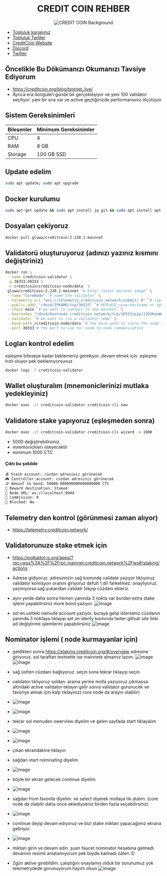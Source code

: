



<div align="center">
  <h1>CREDIT COIN REHBER </h1>
</div>

<div align="center">
  <img src="https://bitcoinvn.com/attachments/8c8e7200-588d-11ea-9d3c-107e95d9307a-png.2668/" alt="CREDIT COIN Background" />
</div>

 * [Topluluk kanalımız](https://t.me/corenodechat)<br>
 * [Topluluk Twitter](https://twitter.com/corenodeHQ)<br>
 * [CreditCoin Website](https://creditcoin.org/)<br>
 * [Discord](https://discord.com/invite/creditcoin)<br>
 * [Twitter](https://twitter.com/Creditcoin)<br>

## Öncelikle Bu Dökümanızı Okumanızı Tavsiye Ediyorum
* https://creditcoin.org/blog/testnet_live/
* Ayrıca era donguleri gunde bir gerçekleşiyor ve yeni 100 validator seçiliyor. yani bir sıra var ve active geçtiğinizde performansınız ölçülüyor
## Sistem Gereksinimleri
| Bileşenler | Minimum Gereksinimler | 
| ------------ | ------------ |
| CPU |	4 |
| RAM	| 8 GB |
| Storage	| 100 GB SSD |


## Update edelim
```bash
sudo apt update; sudo apt upgrade 
```
## Docker kurulumu
```bash
sudo apt-get update && sudo apt install jq git && sudo apt install apt-transport-https ca-certificates curl software-properties-common -y && curl -fsSL https://download.docker.com/linux/ubuntu/gpg | sudo apt-key add - && sudo add-apt-repository "deb [arch=amd64] https://download.docker.com/linux/ubuntu focal stable" && sudo apt-get install docker-ce docker-ce-cli containerd.io docker-compose-plugin && sudo apt-get install docker-compose-plugin 

```

##  Dosyaları çekiyoruz 
```bash
docker pull gluwa/creditcoin:2.230.1-mainnet 
```

##  Validatorü oluşturuyoruz (adınızı yazınız kısmını değiştiriniz)
```bash
docker run \
 --name creditcoin-validator \
 -p 30333:30333 \
 -v creditcoin/creditcoin-node/data  \
 gluwa/creditcoin:2.230.1-mainnet `# Enter latest mainnet image` \
 --name "CoreNode" `# name the validator` \
 --telemetry-url "wss://telemetry.creditcoin.network/submit/ 0" `# (optional) opt in to telemetry` \
 --public-addr "/dns4/IPKAMU/tcp/30333" `# REPLACE <yourhostname or ip> with the public IP address or host name at which your node can be reached` \
 --chain main `# we want to connect to the mainnet` \
 --bootnodes "/dns4/bootnode.creditcoin.network/tcp/30333/p2p/12D3KooWAEgDL126EUFxFfdQKiUhmx3BJPdszQHu9PsYsLCuavhb" "/dns4/bootnode2.creditcoin.network/tcp/30333/p2p/12D3KooWSQye3uN3bZQRRC4oZbpiAZXkP2o5UZh6S8pqyh24bF3k" "/dns4/bootnode3.creditcoin.network/tcp/30333/p2p/12D3KooWFrsEZ2aSfiigAxs6ir2kU6en4BewotyCXPhrJ7T1AzjN" \
 --validator `# we want to run a validator node` \
 --base-path /creditcoin-node/data `# the base path to store the node's data` \
 --port 30333 # the port to use for node-to-node communication
```


##  Logları kontrol edelim
eşleşme biteseye kadar beklemeniz gerekiyor. devam etmek için. eşleşme hızlı oluyor pek beklemıyorsunuz 
```bash
docker logs -f creditcoin-validator
```

## Wallet oluşturalım (mnemoniclerinizi mutlaka yedekleyiniz)
```bash
docker exec -it creditcoin-validator creditcoin-cli new
```

## Validatore stake yapıyoruz (eşleşmeden sonra) 
```bash
docker exec -it creditcoin-validator creditcoin-cli wizard -a 1000
```
  
- 5000 değiştirebilirsiniz.
- mnemonickleri isteyecektir
- minimum 1000 CTC
#### Çıktı bu şekilde 
```bash
💰 Stash account: cüzdan adresiniz görünecek
🎮 Controller account: cüzdan adresiniz görünecek
🪙 Amount to bond: 50000.000000000000000000 CTC
🎁 Reward destination: Staked
📡 Node URL: ws://localhost:9944
💸 Commission: 0
🔐 Blocked: No
```

## Telemetry den kontrol (görünmesi zaman alıyor) 
 
- https://telemetry.creditcoin.network/


## Validatorunuze stake etmek için

- https://polkadot.js.org/apps/?rpc=wss%3A%2F%2Frpc.mainnet.creditcoin.network%2Fws#/staking/actions
  
* Adrese gidiyoruz. adresimizin sağ kısmında validate yazıyor tıklıyoruz validator komisyon oranını giriyoruz defult 1 dir farketmez. onaylıyoruz. yazmıyorsa sağ yukarıdan calidatr tılayıp cüzdanı ekleriz.
* aynı yerde daha sonra hemen yanında 3 nokta var burdan extra stake işlemi yapabilirsiniz more bond yazıyor.
![image](https://github.com/molla202/CreditCoin-CTC/assets/91562185/c9458a40-1611-4098-a999-764d4128e558)

* sol en ustteki menude account yazıyor. buraya gelıp isterseniz cüzdanın yanında 3 noktaya tıklayıp set on identy kısmında twiter github site linki ad değiştirme işlemlerini yapabilirsiniz
![image](https://github.com/molla202/CreditCoin-CTC/assets/91562185/3a531b2a-5471-4a0e-87a9-d4fa3eccc7bc)


## Nominator işlemi ( node kurmayanlar için)

* geldikten sonra https://staking.creditcoin.org/#/overview   adresine giriyoruz. sol taraftan testnette ise mainnete almamız lazım.
![image](https://github.com/molla202/CreditCoin-CTC/assets/91562185/b9a93a95-0103-4329-b716-bd4b6ad71841)
![image](https://github.com/molla202/CreditCoin-CTC/assets/91562185/cc18b0fb-1223-4a44-96e1-3e8e5a1e41ec)
* sağ üstten cüzdanı bağlıyoruz. seçin sona tekrar tıklayıp seçin
* validator tıklıyoruz soldan. arama yerine molla yazıyoruz çıkmassa altındaki active validator tıklayın gelir sonra validator gorunucek ve favoriye almak için kalp tıklayınız( core node da arayın olabilir)
* ![image](https://github.com/molla202/CreditCoin-CTC/assets/91562185/51e7398e-368d-469e-9f56-f417afaf1e6e)
* ![image](https://github.com/molla202/CreditCoin-CTC/assets/91562185/3b6c5453-ac90-499c-8ce6-92f83dcd5ba2)
* tekrar sol menuden owerview diyelim ve gelen sayfada start tıklayalım
* ![image](https://github.com/molla202/CreditCoin-CTC/assets/91562185/29e7824b-abb4-46b3-bdad-0b362f7ae796)
* ![image](https://github.com/molla202/CreditCoin-CTC/assets/91562185/e345076a-1be8-4616-88ef-60af0d6cdf42)
* çıkan ekrandakine tıklayın
* sağdan start nominating diyelim
* ![image](https://github.com/molla202/CreditCoin-CTC/assets/91562185/67cc7303-568a-42cc-bf78-c35fd7c2aa12)
* böyle bir ekran gelecek continue diyelim
* ![image](https://github.com/molla202/CreditCoin-CTC/assets/91562185/b6546408-d86c-4d27-a075-13e78bcc8edc)
* sağdan from favorite diyelim. ve select diyerek mollaya tik atalım. (core node da olabilir daha once eklediyseniz birden fazla seçebilirsiniz)
* ![image](https://github.com/molla202/CreditCoin-CTC/assets/91562185/bf781350-6610-4c28-9362-c80edfeb41a7)
* continue deyip devam edıyoruz ve bizi stake miktarı yapacağımız ekrana getiriyor.
* ![image](https://github.com/molla202/CreditCoin-CTC/assets/91562185/47783786-0bbf-4db8-8d5a-0f8728948103)
* miktarı girin ve devam edin. şuan faucet nominator hesabına gelmedi devamını resimli anlatamıyorum pek bişide kalmadı zaten :D


* 2gün aktive girebildim. çalıştığını onaylamıs olduk bir sorunumuz yok telemetrydede gorunuyorum.hayırlı olsun
![image](https://github.com/molla202/CreditCoin-CTC/assets/91562185/3428f178-ec61-4a49-a242-7180359dc80c)


